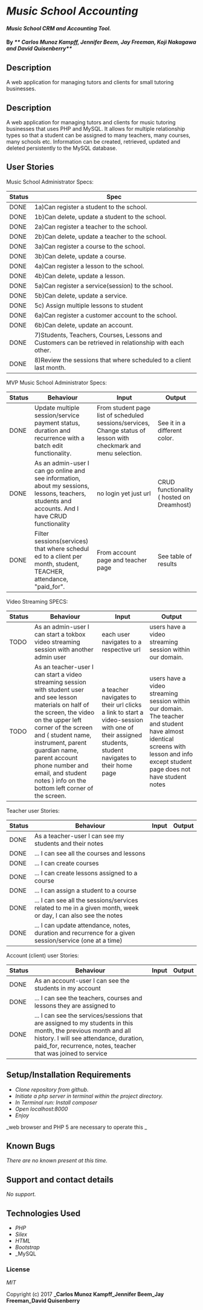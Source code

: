 # _Music School Accounting_

#### _Music School CRM and Accounting Tool._

#### By _** Carlos Munoz Kampff, Jennifer Beem, Jay Freeman, Koji Nakagawa and David Quisenberry**_

## Description

A web application for managing tutors and clients for small tutoring businesses.

## Description

A web application for managing tutors and clients for music tutoring businesses that uses PHP and MySQL. It allows for multiple relationship types so that a student can be assigned to many teachers, many courses, many schools etc. Information can be created, retrieved, updated and deleted persistently to the MySQL database.

## User Stories

Music School Administrator Specs:

|Status|Spec|
|------|-----|
|DONE|1a)Can register a student to the school. |
|DONE|1b)Can delete, update a student to the school. |
|DONE|2a)Can register a teacher to the school. |
|DONE|2b)Can delete, update a teacher to the school. |
|DONE|3a)Can register a course to the school. |
|DONE|3b)Can delete, update a course.|
|DONE|4a)Can register a lesson to the school. |
|DONE|4b)Can delete, update a lesson.|
|DONE|5a)Can register a service(session) to the school. |
|DONE|5b)Can delete, update a service. |
|DONE|5c) Assign multiple lessons to student|
|DONE|6a)Can register a customer account to the school. |
|DONE|6b)Can delete, update an account. |
|DONE|7)Students, Teachers, Courses, Lessons and Customers can be retrieved in relationship with each other.|
|DONE|8)Review the sessions that where scheduled to a client last month.|


MVP Music School Administrator Specs:

|Status|Behaviour|Input|Output|
|------|---------|-----|------|
|DONE| Update multiple session/service payment status, duration and recurrence with a batch edit functionality. | From student page list of scheduled sessions/services, Change status of lesson with checkmark and menu selection. | See it in a different color. |
|DONE| As an admin-user I can go online and see information, about my sessions, lessons, teachers, students and accounts. And I have CRUD functionality  | no login yet just url | CRUD functionality ( hosted on Dreamhost) |
|DONE| Filter sessions(services) that where schedul ed to a client per month, student, TEACHER, attendance, "paid_for".| From account page and teacher page| See table of results|

Video Streaming SPECS:

|Status|Behaviour|Input|Output|
|------|---------|-----|------|
|TODO | As an admin-user I can start a tokbox video streaming session with another admin user | each user navigates to a respective url | users have a video streaming session within our domain.|
|TODO| As an teacher-user I can start a video streaming session with student user and see lesson materials on half of the screen, the video on the upper left corner of the screen and ( student name, instrument, parent guardian name, parent account phone number and email, and student notes ) info on the bottom left corner of the screen.| a teacher navigates to their url clicks a link to start a video-session with one of their assigned students, student navigates to their home page| users have a video streaming session within our domain. The teacher and student have almost identical screens with lesson and info except student page does not have student notes |

Teacher user Stories:

|Status|Behaviour|Input|Output|
|------|---------|-----|------|
|DONE | As a teacher-user I can see my students and their notes | | |
|DONE | ... I can see all the courses and lessons| ||
|DONE | ... I can create courses | | |
|DONE | ... I can create lessons assigned to a course | | |
|DONE | ... I can assign a student to a course | | |
|DONE | ... I can see all the sessions/services related to me in a given month, week or day, I can also see the notes| | |
|DONE | ... I can update attendance, notes, duration and recurrence for a given session/service (one at a time)| | |

Account (client) user Stories:

|Status|Behaviour|Input|Output|
|------|---------|-----|------|
|DONE | As an account-user I can see the students in my account | | |
|DONE | ... I can see the teachers, courses and lessons they are assigned to |||
|DONE | ... I can see the services/sessions that are assigned to my students in this month, the previous month and all history. I will see attendance, duration, paid_for, recurrence, notes, teacher that was joined to service|||

## Setup/Installation Requirements


* _Clone repository from github._
* _Initiate a php server in terminal within the project directory._
* _In Terminal run: Install composer_
* _Open localhost:8000_
* _Enjoy_

_web browser and PHP 5 are necessary to operate this _

## Known Bugs

_There are no known present at this time._

## Support and contact details

_No support._

## Technologies Used

* _PHP_
* _Silex_
* _HTML_
* _Bootstrap_
* _MySQL

### License

*MIT*

Copyright (c) 2017 **_Carlos Munoz Kampff_Jennifer Beem_Jay Freeman_David Quisenberry**
